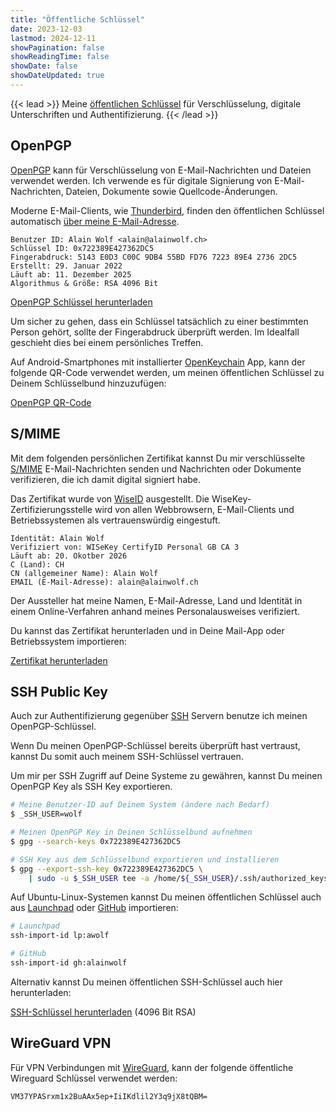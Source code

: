 ```yaml
---
title: "Öffentliche Schlüssel"
date: 2023-12-03
lastmod: 2024-12-11
showPagination: false
showReadingTime: false
showDate: false
showDateUpdated: true
---
```


{{< lead >}}
Meine
[öffentlichen Schlüssel](https://de.wikipedia.org/wiki/Asymmetrisches_Kryptosystem)
für Verschlüsselung, digitale Unterschriften und Authentifizierung.
{{< /lead >}}

## OpenPGP

[OpenPGP](https://de.wikipedia.org/wiki/OpenPGP) kann für Verschlüsselung von
E-Mail-Nachrichten und Dateien verwendet werden. Ich verwende es für digitale
Signierung von E-Mail-Nachrichten, Dateien, Dokumente sowie
Quellcode-Änderungen.

Moderne E-Mail-Clients, wie
[Thunderbird](https://www.thunderbird.net/de/), finden den öffentlichen
Schlüssel automatisch
[über meine E-Mail-Adresse](https://keys.openpgp.org/search?q=alain%40alainwolf.ch).

```text
Benutzer ID: Alain Wolf <alain@alainwolf.ch>
Schlüssel ID: 0x722389E427362DC5
Fingerabdruck: 5143 E0D3 C00C 9DB4 55BD FD76 7223 89E4 2736 2DC5
Erstellt: 29. Januar 2022
Läuft ab: 11. Dezember 2025
Algorithmus & Größe: RSA 4096 Bit
```

[OpenPGP Schlüssel herunterladen](https://keys.openpgp.org/vks/v1/by-fingerprint/5143E0D3C00C9DB455BDFD76722389E427362DC5)

Um sicher zu gehen, dass ein Schlüssel tatsächlich zu einer bestimmten Person
gehört, sollte der Fingerabdruck überprüft werden. Im Idealfall geschieht dies
bei einem persönliches Treffen.

Auf Android-Smartphones mit installierter
[OpenKeychain](https://www.openkeychain.org/) App, kann der folgende QR-Code
verwendet werden, um meinen öffentlichen Schlüssel zu Deinem Schlüsselbund
hinzuzufügen:

[OpenPGP QR-Code](openpgp)

## S/MIME

Mit dem folgenden persönlichen Zertifikat kannst Du mir verschlüsselte
[S/MIME](https://en.wikipedia.org/wiki/S/MIME) E-Mail-Nachrichten senden und
Nachrichten oder Dokumente verifizieren, die ich damit digital signiert habe.

Das Zertifikat wurde von [WiseID](https://wiseid.com/) ausgestellt. Die
WiseKey-Zertifizierungsstelle wird von allen Webbrowsern, E-Mail-Clients und
Betriebssystemen als vertrauenswürdig eingestuft.

```text
Identität: Alain Wolf
Verifiziert von: WISeKey CertifyID Personal GB CA 3
Läuft ab: 20. Okotber 2026
C (Land): CH
CN (allgemeiner Name): Alain Wolf
EMAIL (E-Mail-Adresse): alain@alainwolf.ch
```

Der Aussteller hat meine Namen, E-Mail-Adresse, Land und Identität
in einem Online-Verfahren anhand meines Personalausweises verifiziert.

Du kannst das Zertifikat herunterladen und in Deine Mail-App oder Betriebssystem
importieren:

[Zertifikat herunterladen](alain-wolf-chain.pem)

## SSH Public Key

Auch zur Authentifizierung gegenüber
[SSH](https://en.wikipedia.org/wiki/Secure_Shell) Servern benutze ich meinen
OpenPGP-Schlüssel.

Wenn Du meinen OpenPGP-Schlüssel bereits überprüft hast vertraust, kannst Du
somit auch meinem SSH-Schlüssel vertrauen.

Um mir per SSH Zugriff auf Deine Systeme zu gewähren, kannst Du meinen
OpenPGP Key als SSH Key exportieren.

```bash
# Meine Benutzer-ID auf Deinem System (ändere nach Bedarf)
$ _SSH_USER=wolf

# Meinen OpenPGP Key in Deinen Schlüsselbund aufnehmen
$ gpg --search-keys 0x722389E427362DC5

# SSH Key aus dem Schlüsselbund exportieren und installieren
$ gpg --export-ssh-key 0x722389E427362DC5 \
    | sudo -u $_SSH_USER tee -a /home/${_SSH_USER}/.ssh/authorized_keys
```

Auf Ubuntu-Linux-Systemen kannst Du meinen öffentlichen Schlüssel auch aus
[Launchpad](https://launchpad.net/~awolf) oder
[GitHub](https://github.com/alainwolf) importieren:

```bash
# Launchpad
ssh-import-id lp:awolf

# GitHub
ssh-import-id gh:alainwolf
```

Alternativ kannst Du meinen öffentlichen SSH-Schlüssel auch hier herunterladen:

[SSH-Schlüssel herunterladen](0x722389E427362DC5.pub) (4096 Bit RSA)

## WireGuard VPN

Für VPN Verbindungen mit [WireGuard](https://www.wireguard.com/), kann der
folgende öffentliche Wireguard Schlüssel verwendet werden:

```text
VM37YPASrxm1x2BuAAx5ep+IiIKdlil2Y3q9jX8tQBM=
```
